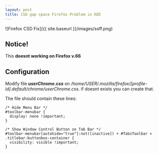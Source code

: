 ```yaml
---
layout: post
title: CSD gap space Firefox Problem in KDE
---
```


![Firefox CSD Fix]({{ site.baseurl }}/images/ssff.png)

## Notice!
This **doesnt working on Firefox v.66**

## Configuration
Modify file ***userChrome.css*** on */home/USER/.mozilla/firefox/[profile-id].default/chrome/userChrome.css*. if doesnt exists you can create that.

The file should contain these lines:
```
/* Hide Menu Bar */
#toolbar-menubar {
  display: none !important;
}

/* Show Window Control Button on Tab Bar */
#toolbar-menubar[autohide="true"]:not([inactive]) + #TabsToolbar > .titlebar-buttonbox-container {
  visibility: visible !important;
}
```
